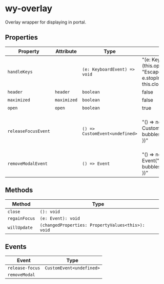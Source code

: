 # wy-overlay

Overlay wrapper for displaying in portal.

## Properties

| Property            | Attribute   | Type                           | Default                                          | Description                                  |
|---------------------|-------------|--------------------------------|--------------------------------------------------|----------------------------------------------|
| `handleKeys`        |             | `(e: KeyboardEvent) => void`   | "(e: KeyboardEvent) => {\n    if (this.open) {\n      if (e.key === \"Escape\") {\n        e.stopImmediatePropagation();\n        this.close();\n      }\n    }\n  }" |                                              |
| `header`            | `header`    | `boolean`                      | false                                            |                                              |
| `maximized`         | `maximized` | `boolean`                      | false                                            |                                              |
| `open`              | `open`      | `boolean`                      | true                                             |                                              |
| `releaseFocusEvent` |             | `() => CustomEvent<undefined>` | "() => new CustomEvent<undefined>(\"release-focus\", { bubbles: true, composed: true })" | A keyboard-consuming element releases focus. |
| `removeModalEvent`  |             | `() => Event`                  | "() => new Event(\"removeModal\", { bubbles: true, composed: true })" | A modal should be closed.                    |

## Methods

| Method        | Type                                             |
|---------------|--------------------------------------------------|
| `close`       | `(): void`                                       |
| `regainFocus` | `(e: Event): void`                               |
| `willUpdate`  | `(changedProperties: PropertyValues<this>): void` |

## Events

| Event           | Type                     |
|-----------------|--------------------------|
| `release-focus` | `CustomEvent<undefined>` |
| `removeModal`   |                          |
